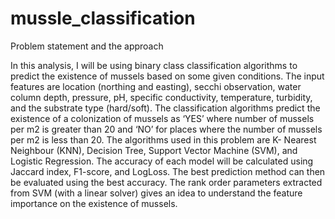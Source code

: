 # mussle_classification

Problem statement and the approach 


In this analysis, I will be using binary class classification algorithms to predict the existence of mussels based on some given conditions. The input features are location (northing and easting), secchi observation, water column depth, pressure, pH, specific conductivity, temperature, turbidity, and the substrate type (hard/soft). The classification algorithms predict the existence of a colonization of mussels as ‘YES’ where number of mussels per m2 is greater than 20 and ‘NO’ for places where the number of mussels per m2 is less than 20. The algorithms used in this problem are K- Nearest Neighbour (KNN), Decision Tree, Support Vector Machine (SVM), and Logistic Regression. The accuracy of each model will be calculated using Jaccard index, F1-score, and LogLoss. The best prediction method can then be evaluated using the best accuracy. The rank order parameters extracted from SVM (with a linear solver) gives an idea to understand the feature importance on the existence of mussels. 
